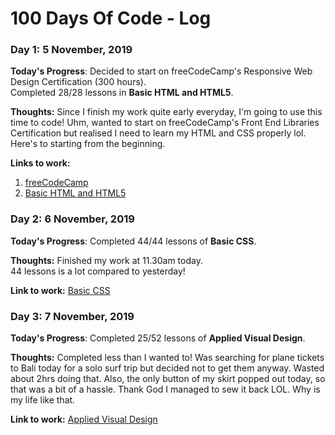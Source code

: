 # 100 Days Of Code - Log

### Day 1: 5 November, 2019

**Today's Progress**: Decided to start on freeCodeCamp's Responsive Web Design Certification (300 hours).    
Completed 28/28 lessons in **Basic HTML and HTML5**.

**Thoughts:** Since I finish my work quite early everyday, I'm going to use this time to code! Uhm, wanted to start on freeCodeCamp's Front End Libraries Certification but realised I need to learn my HTML and CSS properly lol. Here's to starting from the beginning.

**Links to work:** 
1. [freeCodeCamp](https://www.freecodecamp.org/learn/)
2. [Basic HTML and HTML5](https://www.freecodecamp.org/learn/responsive-web-design/basic-html-and-html5/)


### Day 2: 6 November, 2019

**Today's Progress**: Completed 44/44 lessons of **Basic CSS**.

**Thoughts:** Finished my work at 11.30am today.    
44 lessons is a lot compared to yesterday!

**Link to work:** 
[Basic CSS](https://www.freecodecamp.org/learn/responsive-web-design/basic-css/)


### Day 3: 7 November, 2019

**Today's Progress**: Completed 25/52 lessons of **Applied Visual Design**.

**Thoughts:** Completed less than I wanted to! Was searching for plane tickets to Bali today for a solo surf trip but decided not to get them anyway. Wasted about 2hrs doing that. Also, the only button of my skirt popped out today, so that was a bit of a hassle. Thank God I managed to sew it back LOL. Why is my life like that.

**Link to work:** 
[Applied Visual Design](https://www.freecodecamp.org/learn/responsive-web-design/applied-visual-design/)
